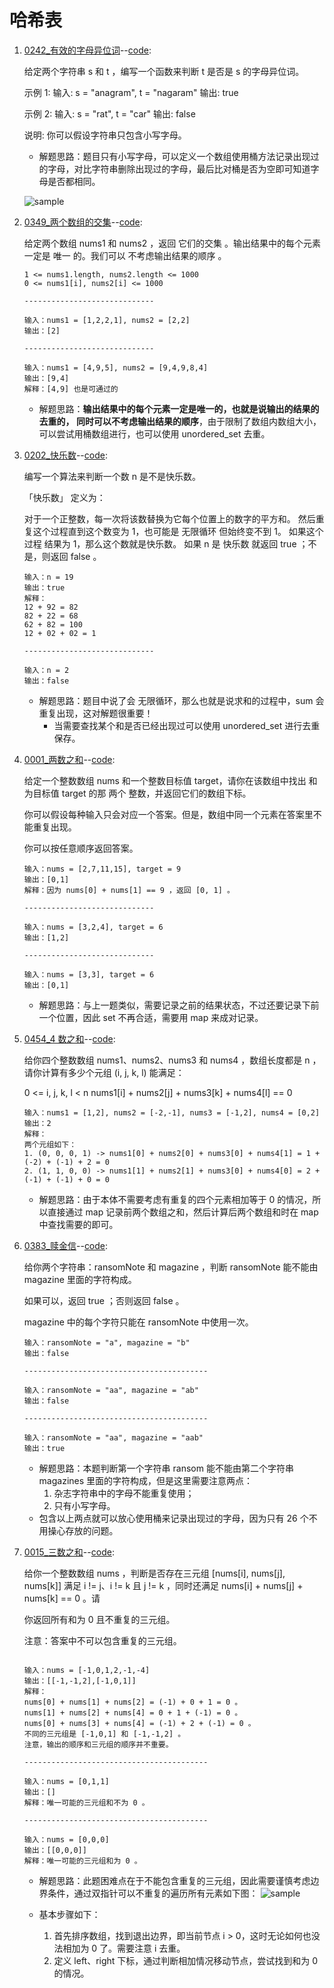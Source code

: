 # 哈希表

1. [0242\_有效的字母异位词](https://leetcode.cn/problems/valid-anagram/)--[code](./0242_ValidAnagram.cpp):

   给定两个字符串 s 和 t ，编写一个函数来判断 t 是否是 s 的字母异位词。

   示例 1: 输入: s = "anagram", t = "nagaram" 输出: true

   示例 2: 输入: s = "rat", t = "car" 输出: false

   说明: 你可以假设字符串只包含小写字母。

   - 解题思路：题目只有小写字母，可以定义一个数组使用桶方法记录出现过的字母，对比字符串删除出现过的字母，最后比对桶是否为空即可知道字母是否都相同。

   ![sample](https://code-thinking.cdn.bcebos.com/gifs/242.%E6%9C%89%E6%95%88%E7%9A%84%E5%AD%97%E6%AF%8D%E5%BC%82%E4%BD%8D%E8%AF%8D.gif)

2. [0349\_两个数组的交集](https://leetcode.cn/problems/intersection-of-two-arrays/)--[code](./0349_IntersectionOfTwoArrays.cpp):

   给定两个数组 nums1 和 nums2 ，返回 它们的交集 。输出结果中的每个元素一定是 唯一 的。我们可以 不考虑输出结果的顺序 。

   ```text
   1 <= nums1.length, nums2.length <= 1000
   0 <= nums1[i], nums2[i] <= 1000

   -----------------------------

   输入：nums1 = [1,2,2,1], nums2 = [2,2]
   输出：[2]

   -----------------------------

   输入：nums1 = [4,9,5], nums2 = [9,4,9,8,4]
   输出：[9,4]
   解释：[4,9] 也是可通过的
   ```

   - 解题思路：**输出结果中的每个元素一定是唯一的，也就是说输出的结果的去重的， 同时可以不考虑输出结果的顺序**，由于限制了数组内数组大小，可以尝试用桶数组进行，也可以使用 unordered_set 去重。

3. [0202\_快乐数](https://leetcode.cn/problems/happy-number/description/)--[code](./0202_HappyNumber.cpp):

   编写一个算法来判断一个数 n 是不是快乐数。

   「快乐数」 定义为：

   对于一个正整数，每一次将该数替换为它每个位置上的数字的平方和。
   然后重复这个过程直到这个数变为 1，也可能是 无限循环 但始终变不到 1。
   如果这个过程 结果为 1，那么这个数就是快乐数。
   如果 n 是 快乐数 就返回 true ；不是，则返回 false 。

   ```test
   输入：n = 19
   输出：true
   解释：
   12 + 92 = 82
   82 + 22 = 68
   62 + 82 = 100
   12 + 02 + 02 = 1

   -----------------------------

   输入：n = 2
   输出：false
   ```

   - 解题思路：题目中说了会 无限循环，那么也就是说求和的过程中，sum 会重复出现，这对解题很重要！
     - 当需要查找某个和是否已经出现过可以使用 unordered_set 进行去重保存。

4. [0001\_两数之和](https://leetcode.cn/problems/two-sum/description/)--[code](./0001_TwoSum.cpp):

   给定一个整数数组 nums 和一个整数目标值 target，请你在该数组中找出 和为目标值 target 的那 两个 整数，并返回它们的数组下标。

   你可以假设每种输入只会对应一个答案。但是，数组中同一个元素在答案里不能重复出现。

   你可以按任意顺序返回答案。

   ```test
   输入：nums = [2,7,11,15], target = 9
   输出：[0,1]
   解释：因为 nums[0] + nums[1] == 9 ，返回 [0, 1] 。

   -----------------------------

   输入：nums = [3,2,4], target = 6
   输出：[1,2]

   -----------------------------

   输入：nums = [3,3], target = 6
   输出：[0,1]
   ```

   - 解题思路：与上一题类似，需要记录之前的结果状态，不过还要记录下前一个位置，因此 set 不再合适，需要用 map 来成对记录。

5. [0454_4 数之和](https://leetcode.cn/problems/4sum-ii/)--[code](./0454_4SumII.cpp):

   给你四个整数数组 nums1、nums2、nums3 和 nums4 ，数组长度都是 n ，请你计算有多少个元组 (i, j, k, l) 能满足：

   0 <= i, j, k, l < n
   nums1[i] + nums2[j] + nums3[k] + nums4[l] == 0

   ```text
   输入：nums1 = [1,2], nums2 = [-2,-1], nums3 = [-1,2], nums4 = [0,2]
   输出：2
   解释：
   两个元组如下：
   1. (0, 0, 0, 1) -> nums1[0] + nums2[0] + nums3[0] + nums4[1] = 1 + (-2) + (-1) + 2 = 0
   2. (1, 1, 0, 0) -> nums1[1] + nums2[1] + nums3[0] + nums4[0] = 2 + (-1) + (-1) + 0 = 0
   ```

   - 解题思路：由于本体不需要考虑有重复的四个元素相加等于 0 的情况，所以直接通过 map 记录前两个数组之和，然后计算后两个数组和时在 map 中查找需要的即可。

6. [0383\_赎金信](https://leetcode.cn/problems/ransom-note/description/)--[code](./0383_RansomNote.cpp):

   给你两个字符串：ransomNote 和 magazine ，判断 ransomNote 能不能由 magazine 里面的字符构成。

   如果可以，返回 true ；否则返回 false 。

   magazine 中的每个字符只能在 ransomNote 中使用一次。

   ```test
   输入：ransomNote = "a", magazine = "b"
   输出：false

   -----------------------------------------

   输入：ransomNote = "aa", magazine = "ab"
   输出：false

   -----------------------------------------

   输入：ransomNote = "aa", magazine = "aab"
   输出：true
   ```

   - 解题思路：本题判断第一个字符串 ransom 能不能由第二个字符串 magazines 里面的字符构成，但是这里需要注意两点：
     1. 杂志字符串中的字母不能重复使用；
     2. 只有小写字母。
   - 包含以上两点就可以放心使用桶来记录出现过的字母，因为只有 26 个不用操心存放的问题。

7. [0015\_三数之和](https://leetcode.cn/problems/3sum/)--[code](./0015_3Sum.cpp):

   给你一个整数数组 nums ，判断是否存在三元组 [nums[i], nums[j], nums[k]] 满足 i != j、i != k 且 j != k ，同时还满足 nums[i] + nums[j] + nums[k] == 0 。请

   你返回所有和为 0 且不重复的三元组。

   注意：答案中不可以包含重复的三元组。

   ```test

   输入：nums = [-1,0,1,2,-1,-4]
   输出：[[-1,-1,2],[-1,0,1]]
   解释：
   nums[0] + nums[1] + nums[2] = (-1) + 0 + 1 = 0 。
   nums[1] + nums[2] + nums[4] = 0 + 1 + (-1) = 0 。
   nums[0] + nums[3] + nums[4] = (-1) + 2 + (-1) = 0 。
   不同的三元组是 [-1,0,1] 和 [-1,-1,2] 。
   注意，输出的顺序和三元组的顺序并不重要。

   -----------------------------------------

   输入：nums = [0,1,1]
   输出：[]
   解释：唯一可能的三元组和不为 0 。

   -----------------------------------------

   输入：nums = [0,0,0]
   输出：[[0,0,0]]
   解释：唯一可能的三元组和为 0 。
   ```

   - 解题思路：此题困难点在于不能包含重复的三元组，因此需要谨慎考虑边界条件，通过双指针可以不重复的遍历所有元素如下图：
     ![sample](https://code-thinking.cdn.bcebos.com/gifs/15.%E4%B8%89%E6%95%B0%E4%B9%8B%E5%92%8C.gif)

   - 基本步骤如下：
     1. 首先排序数组，找到退出边界，即当前节点 i > 0，这时无论如何也没法相加为 0 了。需要注意 i 去重。
     2. 定义 left、right 下标，通过判断相加情况移动节点，尝试找到和为 0 的情况。
